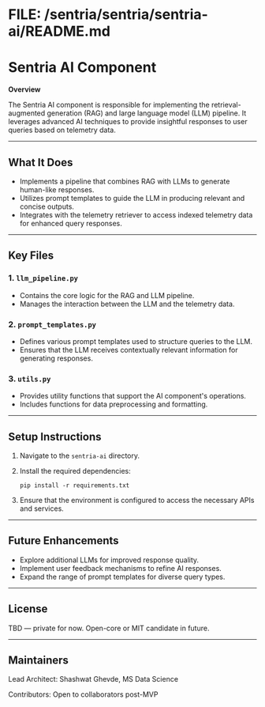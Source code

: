 # FILE: /sentria/sentria/sentria-ai/README.md

# Sentria AI Component

**Overview**

The Sentria AI component is responsible for implementing the retrieval-augmented generation (RAG) and large language model (LLM) pipeline. It leverages advanced AI techniques to provide insightful responses to user queries based on telemetry data.

---

## What It Does

- Implements a pipeline that combines RAG with LLMs to generate human-like responses.
- Utilizes prompt templates to guide the LLM in producing relevant and concise outputs.
- Integrates with the telemetry retriever to access indexed telemetry data for enhanced query responses.

---

## Key Files

### 1. `llm_pipeline.py`
- Contains the core logic for the RAG and LLM pipeline.
- Manages the interaction between the LLM and the telemetry data.

### 2. `prompt_templates.py`
- Defines various prompt templates used to structure queries to the LLM.
- Ensures that the LLM receives contextually relevant information for generating responses.

### 3. `utils.py`
- Provides utility functions that support the AI component's operations.
- Includes functions for data preprocessing and formatting.

---

## Setup Instructions

1. Navigate to the `sentria-ai` directory.
2. Install the required dependencies:
   ```
   pip install -r requirements.txt
   ```

3. Ensure that the environment is configured to access the necessary APIs and services.

---

## Future Enhancements

- Explore additional LLMs for improved response quality.
- Implement user feedback mechanisms to refine AI responses.
- Expand the range of prompt templates for diverse query types.

---

## License

TBD — private for now. Open-core or MIT candidate in future.

---

## Maintainers

Lead Architect: Shashwat Ghevde, MS Data Science

Contributors: Open to collaborators post-MVP